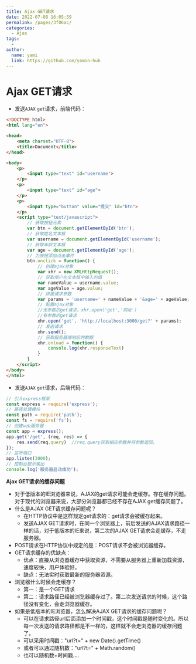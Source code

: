 ```yaml
---
title: Ajax GET请求
date: 2022-07-08 16:05:59
permalink: /pages/3f06ac/
categories:
  - Ajax
tags:
  - 
author: 
  name: yami
  link: https://github.com/yamin-hub
---
```

#  Ajax GET请求

- 发送`AJAX` `get`请求，前端代码：

```html
<!DOCTYPE html>
<html lang="en">

<head>
    <meta charset="UTF-8">
    <title>Document</title>
</head>

<body>
    <p>
        <input type="text" id="username">
    </p>
    <p>
        <input type="text" id="age">
    </p>
    <p>
        <input type="button" value="提交" id="btn">
    </p>
    <script type="text/javascript">
        // 获取按钮元素
        var btn = document.getElementById('btn');
        // 获取姓名文本框
        var username = document.getElementById('username');
        // 获取年龄文本框
        var age = document.getElementById('age');
        // 为按钮添加点击事件
        btn.onclick = function() {
            // 创建ajax对象
            var xhr = new XMLHttpRequest();
            // 获取用户在文本框中输入的值
            var nameValue = username.value;
            var ageValue = age.value;
            // 拼接请求参数
            var params = 'username=' + nameValue + '&age=' + ageValue;
            // 配置ajax对象
            //无参数的get请求，xhr.open('get','网址')
            //有参数的get请求
            xhr.open('get', 'http://localhost:3000/get?' + params);
            // 发送请求
            xhr.send();
            // 获取服务器端响应的数据
            xhr.onload = function() {
                console.log(xhr.responseText)
            }
        }
    </script>
</body>
</html>
```

- 发送`AJAX` `get`请求，后端代码：

```js
// 引入express框架
const express = require('express');
// 路径处理模块
const path = require('path');
const fs = require('fs');
// 创建web服务器
const app = express();
app.get('/get', (req, res) => {
    res.send(req.query)  //req.query获取相应参数并将参数返回。
});
// 监听端口
app.listen(3000);
// 控制台提示输出
console.log('服务器启动成功');
```

**Ajax GET请求的缓存问题**

- 对于低版本的IE浏览器来说，AJAX的get请求可能会走缓存。存在缓存问题。对于现代的浏览器来说，大部分浏览器都已经不存在AJAX get缓存问题了。
- 什么是AJAX GET请求缓存问题呢？
  - 在HTTP协议中是这样规定get请求的：get请求会被缓存起来。
  - 发送AJAX GET请求时，在同一个浏览器上，前后发送的AJAX请求路径一样的话，对于低版本的IE来说，第二次的AJAX GET请求会走缓存，不走服务器。
- POST请求在HTTP协议中规定的是：POST请求不会被浏览器缓存。
- GET请求缓存的优缺点：
  - 优点：直接从浏览器缓存中获取资源，不需要从服务器上重新加载资源，速度较快，用户体验好。
  - 缺点：无法实时获取最新的服务器资源。
- 浏览器什么时候会走缓存？
  - 第一：是一个GET请求
  - 第二：请求路径已经被浏览器缓存过了。第二次发送请求的时候，这个路径没有变化，会走浏览器缓存。
- 如果是低版本的IE浏览器，怎么解决AJAX GET请求的缓存问题呢？
  - 可以在请求路径url后面添加一个时间戳，这个时间戳是随时变化的。所以每一次发送的请求路径都是不一样的，这样就不会走浏览器的缓存问题了。
  - 可以采用时间戳："url?t=" + new Date().getTime()
  - 或者可以通过随机数："url?t=" + Math.random()
  - 也可以随机数+时间戳....
